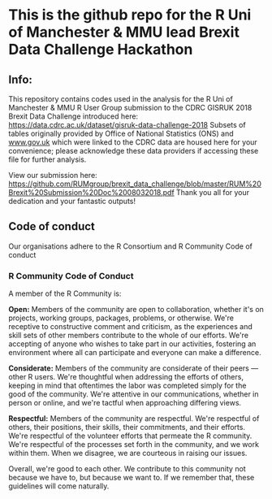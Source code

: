 # This is the github repo for the R Uni of Manchester & MMU  lead Brexit Data Challenge Hackathon

## Info:

This repository contains codes used in the analysis for the R Uni of Manchester & MMU R User Group submission to the CDRC GISRUK 2018 Brexit Data Challenge introduced here: https://data.cdrc.ac.uk/dataset/gisruk-data-challenge-2018
Subsets of tables originally provided by Office of National Statistics (ONS) and www.gov.uk which were linked to the CDRC data are housed here for your convenience; please acknowledge these data providers if accessing these file for further analysis.

View our submission here: https://github.com/RUMgroup/brexit_data_challenge/blob/master/RUM%20Brexit%20Submission%20Doc%2008032018.pdf
Thank you all for your dedication and your fantastic outputs!


## Code of conduct

Our organisations adhere to the R Consortium and R Community Code of conduct

### R Community Code of Conduct
A member of the R Community is:

**Open:** Members of the community are open to collaboration, whether it's on projects, working groups, packages, problems, or otherwise. We're receptive to constructive comment and criticism, as the experiences and skill sets of other members contribute to the whole of our efforts. We're accepting of anyone who wishes to take part in our activities, fostering an environment where all can participate and everyone can make a difference.

**Considerate:** Members of the community are considerate of their peers — other R users. We're thoughtful when addressing the efforts of others, keeping in mind that oftentimes the labor was completed simply for the good of the community. We're attentive in our communications, whether in person or online, and we're tactful when approaching differing views.

**Respectful:** Members of the community are respectful. We're respectful of others, their positions, their skills, their commitments, and their efforts. We're respectful of the volunteer efforts that permeate the R community. We're respectful of the processes set forth in the community, and we work within them. When we disagree, we are courteous in raising our issues.

Overall, we're good to each other. We contribute to this community not because we have to, but because we want to. If we remember that, these guidelines will come naturally.
